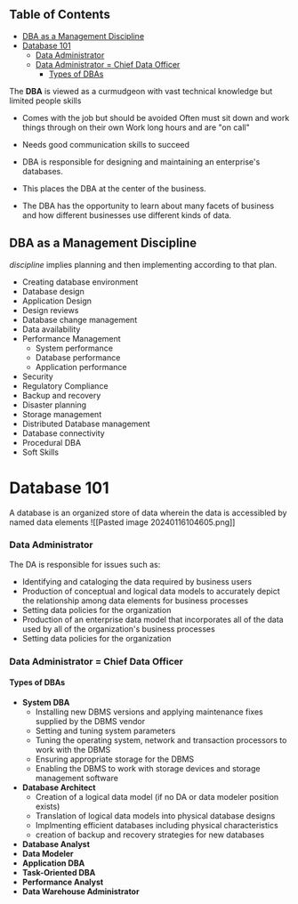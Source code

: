 ## Table of Contents

  - [DBA as a Management Discipline](#DBA\as\a\Management\Discipline)
- [Database 101](#database\101)
    - [Data Administrator](#Data\Administrator)
    - [Data Administrator = Chief Data Officer](#Data\Administrator\=\Chief\Data\Officer)
      - [Types of DBAs](#Types\of\DBAs)

The **DBA** is viewed as a curmudgeon with vast technical knowledge but limited people skills
- Comes with the job but should be avoided
	Often must sit down and work things through on their own
	Work long hours and are "on call"
- Needs good communication skills to succeed

- DBA is responsible for designing and maintaining an enterprise's databases.
- This places the DBA at the center of the business.
- The DBA has the opportunity to learn about many facets of business and how different businesses use different kinds of data.


## DBA as a Management Discipline
*discipline* implies planning and then implementing according to that plan. 
- Creating database environment
- Database design
- Application Design
- Design reviews
- Database change management
- Data availability
- Performance Management
	- System performance
	- Database performance
	- Application performance
- Security
- Regulatory Compliance
- Backup and recovery
- Disaster planning
- Storage management
- Distributed Database management
- Database connectivity
- Procedural DBA
- Soft Skills

# Database 101
A database is an organized store of data wherein the data is accessibled by named data elements
![[Pasted image 20240116104605.png]]
### Data Administrator
The DA is responsible for issues such as:
- Identifying and cataloging the data required by business users
- Production of conceptual and logical data models to accurately depict the relationship among data elements for business processes
- Setting data policies for the organization
- Production of an enterprise data model that incorporates all of the data used by all of the organization's business processes
- Setting data policies for the organization



















### Data Administrator = Chief Data Officer

#### Types of DBAs
- **System DBA**
	- Installing new DBMS versions and applying maintenance fixes supplied by the DBMS vendor
	- Setting and tuning system parameters
	- Tuning the operating system, network and transaction processors to work with the DBMS
	- Ensuring appropriate storage for the DBMS
	- Enabling the DBMS to work with storage devices and storage management software 
- **Database Architect**
	- Creation of a logical data model (if no DA or data modeler position exists)
	- Translation of logical data models into physical database designs
	- Implmenting efficient databases including physical characteristics
	- creation of backup and recovery strategies for new databases
- **Database Analyst**
- **Data Modeler**
- **Application DBA**
- **Task-Oriented DBA**
- **Performance Analyst**
- **Data Warehouse Administrator**


